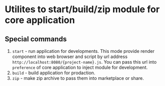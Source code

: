 # Utilites to start/build/zip module for core application

## Special commands

1. `start` - run application for developments. This mode provide render component into web browser and script by url address `http://localhost:8080/{project-name}.js`. You can pass this url into `preference` of core application to inject module for development.
1. `build` - build application for prodaction.
1. `zip` - make zip archive to pass them into marketplace or share.
